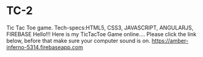 # TC-2
Tic Tac Toe game.
Tech-specs:HTML5, CSS3, JAVASCRIPT, ANGULARJS, FIREBASE
Hello!!! Here is my TicTacToe Game online…. Please click the link below, before that make sure your computer sound is on. 
https://amber-inferno-5314.firebaseapp.com
